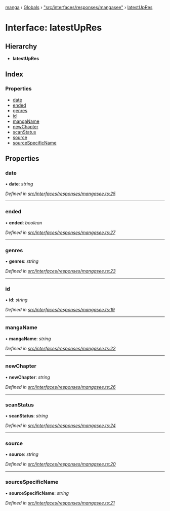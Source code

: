 [manga](../README.md) › [Globals](../globals.md) › ["src/interfaces/responses/mangasee"](../modules/_src_interfaces_responses_mangasee_.md) › [latestUpRes](_src_interfaces_responses_mangasee_.latestupres.md)

# Interface: latestUpRes

## Hierarchy

* **latestUpRes**

## Index

### Properties

* [date](_src_interfaces_responses_mangasee_.latestupres.md#date)
* [ended](_src_interfaces_responses_mangasee_.latestupres.md#ended)
* [genres](_src_interfaces_responses_mangasee_.latestupres.md#genres)
* [id](_src_interfaces_responses_mangasee_.latestupres.md#id)
* [mangaName](_src_interfaces_responses_mangasee_.latestupres.md#manganame)
* [newChapter](_src_interfaces_responses_mangasee_.latestupres.md#newchapter)
* [scanStatus](_src_interfaces_responses_mangasee_.latestupres.md#scanstatus)
* [source](_src_interfaces_responses_mangasee_.latestupres.md#source)
* [sourceSpecificName](_src_interfaces_responses_mangasee_.latestupres.md#sourcespecificname)

## Properties

###  date

• **date**: *string*

*Defined in [src/interfaces/responses/mangasee.ts:25](https://github.com/tushar1210/manga-node/blob/fed3e48/src/interfaces/responses/mangasee.ts#L25)*

___

###  ended

• **ended**: *boolean*

*Defined in [src/interfaces/responses/mangasee.ts:27](https://github.com/tushar1210/manga-node/blob/fed3e48/src/interfaces/responses/mangasee.ts#L27)*

___

###  genres

• **genres**: *string*

*Defined in [src/interfaces/responses/mangasee.ts:23](https://github.com/tushar1210/manga-node/blob/fed3e48/src/interfaces/responses/mangasee.ts#L23)*

___

###  id

• **id**: *string*

*Defined in [src/interfaces/responses/mangasee.ts:19](https://github.com/tushar1210/manga-node/blob/fed3e48/src/interfaces/responses/mangasee.ts#L19)*

___

###  mangaName

• **mangaName**: *string*

*Defined in [src/interfaces/responses/mangasee.ts:22](https://github.com/tushar1210/manga-node/blob/fed3e48/src/interfaces/responses/mangasee.ts#L22)*

___

###  newChapter

• **newChapter**: *string*

*Defined in [src/interfaces/responses/mangasee.ts:26](https://github.com/tushar1210/manga-node/blob/fed3e48/src/interfaces/responses/mangasee.ts#L26)*

___

###  scanStatus

• **scanStatus**: *string*

*Defined in [src/interfaces/responses/mangasee.ts:24](https://github.com/tushar1210/manga-node/blob/fed3e48/src/interfaces/responses/mangasee.ts#L24)*

___

###  source

• **source**: *string*

*Defined in [src/interfaces/responses/mangasee.ts:20](https://github.com/tushar1210/manga-node/blob/fed3e48/src/interfaces/responses/mangasee.ts#L20)*

___

###  sourceSpecificName

• **sourceSpecificName**: *string*

*Defined in [src/interfaces/responses/mangasee.ts:21](https://github.com/tushar1210/manga-node/blob/fed3e48/src/interfaces/responses/mangasee.ts#L21)*

